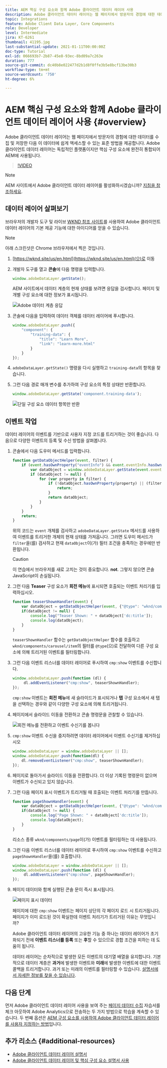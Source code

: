 ```yaml
---
title: AEM 핵심 구성 요소와 함께 Adobe 클라이언트 데이터 레이어 사용
description: Adobe 클라이언트 데이터 레이어는 웹 페이지에서 방문자의 경험에 대한 데이터를 수집 및 저장한 다음 이 데이터에 쉽게 액세스할 수 있는 표준 방법을 제공합니다. Adobe 클라이언트 데이터 레이어는 독립적인 플랫폼이지만 핵심 구성 요소에 완전히 통합되어 AEM에 사용됩니다.
topic: Integrations
feature: Adobe Client Data Layer, Core Components
role: Developer
level: Intermediate
jira: KT-6261
thumbnail: 41195.jpg
last-substantial-update: 2021-01-11T00:00:00Z
doc-type: Tutorial
exl-id: 066693b7-2b87-45e8-93ec-8bd09a7c263e
duration: 777
source-git-commit: dc40b8e022477d2b1d8f0ffe3b5e8bcf13be30b3
workflow-type: tm+mt
source-wordcount: '750'
ht-degree: 6%

---
```


# AEM 핵심 구성 요소와 함께 Adobe 클라이언트 데이터 레이어 사용 {#overview}

Adobe 클라이언트 데이터 레이어는 웹 페이지에서 방문자의 경험에 대한 데이터를 수집 및 저장한 다음 이 데이터에 쉽게 액세스할 수 있는 표준 방법을 제공합니다. Adobe 클라이언트 데이터 레이어는 독립적인 플랫폼이지만 핵심 구성 요소에 완전히 통합되어 AEM에 사용됩니다.

>[!VIDEO](https://video.tv.adobe.com/v/330114?quality=12&learn=on&captions=kor)

>[!NOTE]
>
> AEM 사이트에서 Adobe 클라이언트 데이터 레이어를 활성화하시겠습니까? [지침을 참조하세요](https://experienceleague.adobe.com/docs/experience-manager-core-components/using/developing/data-layer/overview.html?lang=ko#installation-activation).

## 데이터 레이어 살펴보기

브라우저의 개발자 도구 및 라이브 [WKND 참조 사이트](https://wknd.site/us/en.html)를 사용하여 Adobe 클라이언트 데이터 레이어의 기본 제공 기능에 대한 아이디어를 얻을 수 있습니다.

>[!NOTE]
>
> 아래 스크린샷은 Chrome 브라우저에서 찍은 것입니다.

1. [https://wknd.site/us/en.html](https://wknd.site/us/en.html)(으)로 이동
1. 개발자 도구를 열고 **콘솔**&#x200B;에 다음 명령을 입력합니다.

   ```js
   window.adobeDataLayer.getState();
   ```

   AEM 사이트에서 데이터 계층의 현재 상태를 보려면 응답을 검사합니다. 페이지 및 개별 구성 요소에 대한 정보가 표시됩니다.

   ![Adobe 데이터 계층 응답](assets/data-layer-state-response.png)

1. 콘솔에 다음을 입력하여 데이터 객체를 데이터 레이어에 푸시합니다.

   ```js
   window.adobeDataLayer.push({
       "component": {
           "training-data": {
               "title": "Learn More",
               "link": "learn-more.html"
           }
       }
   });
   ```

1. `adobeDataLayer.getState()` 명령을 다시 실행하고 `training-data`의 항목을 찾습니다.
1. 그런 다음 경로 매개 변수를 추가하여 구성 요소의 특정 상태만 반환합니다.

   ```js
   window.adobeDataLayer.getState('component.training-data');
   ```

   ![단일 구성 요소 데이터 항목만 반환](assets/return-just-single-component.png)

## 이벤트 작업

데이터 레이어의 이벤트를 기반으로 사용자 지정 코드를 트리거하는 것이 좋습니다. 다음으로 다양한 이벤트의 등록 및 수신 방법을 살펴봅니다.

1. 콘솔에서 다음 도우미 메서드를 입력합니다.

   ```js
   function getDataObjectHelper(event, filter) {
       if (event.hasOwnProperty("eventInfo") && event.eventInfo.hasOwnProperty("path")) {
           var dataObject = window.adobeDataLayer.getState(event.eventInfo.path);
           if (dataObject != null) {
               for (var property in filter) {
                   if (!dataObject.hasOwnProperty(property) || (filter[property] !== null && filter[property] !== dataObject[property])) {
                       return;
                   }
                   return dataObject;
               }
           }
       }
       return;
   }
   ```

   위의 코드는 `event` 개체를 검사하고 `adobeDataLayer.getState` 메서드를 사용하여 이벤트를 트리거한 개체의 현재 상태를 가져옵니다. 그러면 도우미 메서드가 `filter`을(를) 검사하고 현재 `dataObject`이(가) 필터 조건을 충족하는 경우에만 반환됩니다.

   >[!CAUTION]
   >
   > 이 연습에서 브라우저를 새로 고치는 것이 중요합니다. **not**. 그렇지 않으면 콘솔 JavaScript이 손실됩니다.

1. 그런 다음 **Teaser** 구성 요소가 **회전 메뉴**&#x200B;에 표시되면 호출되는 이벤트 처리기를 입력하십시오.

   ```js
   function teaserShownHandler(event) {
       var dataObject = getDataObjectHelper(event, {"@type": "wknd/components/carousel/item"});
       if(dataObject != null) {
           console.log("Teaser Shown: " + dataObject['dc:title']);
           console.log(dataObject);
       }
   }
   ```

   `teaserShownHandler` 함수는 `getDataObjectHelper` 함수를 호출하고 `wknd/components/carousel/item`의 필터를 `@type`(으)로 전달하여 다른 구성 요소에 의해 트리거된 이벤트를 필터링합니다.

1. 그런 다음 이벤트 리스너를 데이터 레이어로 푸시하여 `cmp:show` 이벤트를 수신합니다.

   ```js
   window.adobeDataLayer.push(function (dl) {
        dl.addEventListener("cmp:show", teaserShownHandler);
   });
   ```

   `cmp:show` 이벤트는 **회전 메뉴**&#x200B;에 새 슬라이드가 표시되거나 **탭** 구성 요소에서 새 탭을 선택하는 경우와 같이 다양한 구성 요소에 의해 트리거됩니다.

1. 페이지에서 슬라이드 이동을 전환하고 콘솔 명령문을 관찰할 수 있습니다.

   ![회전 메뉴를 전환하고 이벤트 수신기를 봅니다](assets/teaser-console-slides.png)

1. `cmp:show` 이벤트 수신을 중지하려면 데이터 레이어에서 이벤트 수신기를 제거하십시오

   ```js
   window.adobeDataLayer = window.adobeDataLayer || [];
   window.adobeDataLayer.push(function(dl) {
       dl.removeEventListener("cmp:show", teaserShownHandler);
   });
   ```

1. 페이지로 돌아가서 슬라이드 이동을 전환합니다. 더 이상 기록된 명령문이 없으며 이벤트가 수신되고 있지 않습니다.

1. 그런 다음 페이지 표시 이벤트가 트리거될 때 호출되는 이벤트 처리기를 만듭니다.

   ```js
   function pageShownHandler(event) {
       var dataObject = getDataObjectHelper(event, {"@type": "wknd/components/page"});
       if(dataObject != null) {
           console.log("Page Shown: " + dataObject['dc:title']);
           console.log(dataObject);
       }
   }
   ```

   리소스 종류 `wknd/components/page`이(가) 이벤트를 필터링하는 데 사용됩니다.

1. 그런 다음 이벤트 리스너를 데이터 레이어로 푸시하여 `cmp:show` 이벤트를 수신하고 `pageShownHandler`을(를) 호출합니다.

   ```js
   window.adobeDataLayer = window.adobeDataLayer || [];
   window.adobeDataLayer.push(function (dl) {
        dl.addEventListener("cmp:show", pageShownHandler);
   });
   ```

1. 페이지 데이터와 함께 실행된 콘솔 문이 즉시 표시됩니다.

   ![페이지 표시 데이터](assets/page-show-console-data.png)

   페이지에 대한 `cmp:show` 이벤트는 페이지 상단의 각 페이지 로드 시 트리거됩니다. 페이지가 이미 로드된 것이 확실한데 이벤트 처리기가 트리거된 이유는 무엇입니까?

   Adobe 클라이언트 데이터 레이어의 고유한 기능 중 하나는 데이터 레이어가 초기화되기 전에 **이벤트 리스너를 등록** 또는 **후**&#x200B;할 수 있으므로 경합 조건을 피하는 데 도움이 됩니다.

   데이터 레이어는 순차적으로 발생한 모든 이벤트의 대기열 배열을 유지합니다. 기본적으로 데이터 계층은 **과거**&#x200B;에 발생한 이벤트와 **미래**&#x200B;에 발생한 이벤트에 대한 이벤트 콜백을 트리거합니다. 과거 또는 미래의 이벤트를 필터링할 수 있습니다. [설명서에서 자세한 정보를 찾을 수 있습니다](https://github.com/adobe/adobe-client-data-layer/wiki#addeventlistener).


## 다음 단계

먼저 Adobe 클라이언트 데이터 레이어 사용을 보여 주는 [페이지 데이터 수집](../analytics/collect-data-analytics.md) 자습서를 체크 아웃하여 Adobe Analytics으로 전송하는 두 가지 방법으로 학습을 계속할 수 있습니다. 두 번째 옵션은 [AEM 구성 요소를 사용하여 Adobe 클라이언트 데이터 레이어를 사용자 지정하는 방법](./data-layer-customize.md)입니다.


## 추가 리소스 {#additional-resources}

* [Adobe 클라이언트 데이터 레이어 설명서](https://github.com/adobe/adobe-client-data-layer/wiki)
* [Adobe 클라이언트 데이터 레이어 및 핵심 구성 요소 설명서 사용](https://experienceleague.adobe.com/docs/experience-manager-core-components/using/developing/data-layer/overview.html?lang=ko)
